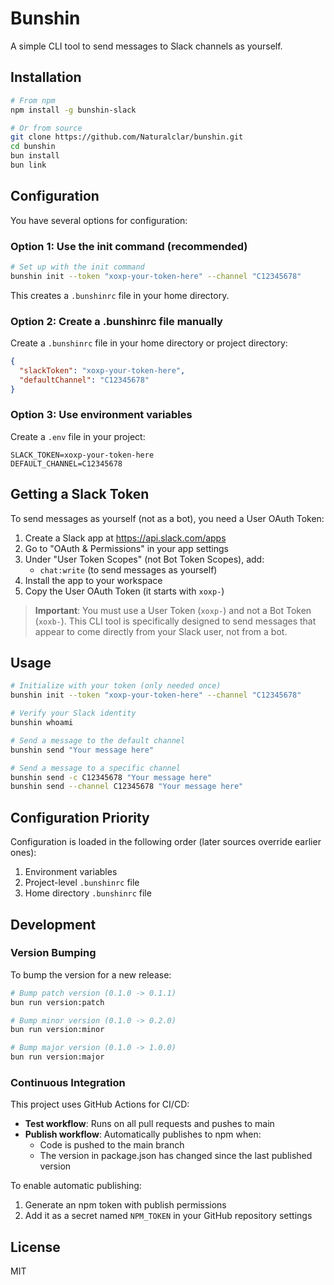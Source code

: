 # Bunshin

A simple CLI tool to send messages to Slack channels as yourself.

## Installation

```bash
# From npm
npm install -g bunshin-slack

# Or from source
git clone https://github.com/Naturalclar/bunshin.git
cd bunshin
bun install
bun link
```

## Configuration

You have several options for configuration:

### Option 1: Use the init command (recommended)

```bash
# Set up with the init command
bunshin init --token "xoxp-your-token-here" --channel "C12345678"
```

This creates a `.bunshinrc` file in your home directory.

### Option 2: Create a .bunshinrc file manually

Create a `.bunshinrc` file in your home directory or project directory:

```json
{
  "slackToken": "xoxp-your-token-here",
  "defaultChannel": "C12345678"
}
```

### Option 3: Use environment variables

Create a `.env` file in your project:

```
SLACK_TOKEN=xoxp-your-token-here
DEFAULT_CHANNEL=C12345678
```

## Getting a Slack Token

To send messages as yourself (not as a bot), you need a User OAuth Token:

1. Create a Slack app at https://api.slack.com/apps
2. Go to "OAuth & Permissions" in your app settings
3. Under "User Token Scopes" (not Bot Token Scopes), add:
   - `chat:write` (to send messages as yourself)
4. Install the app to your workspace
5. Copy the User OAuth Token (it starts with `xoxp-`)

> **Important**: You must use a User Token (`xoxp-`) and not a Bot Token (`xoxb-`). This CLI tool is specifically designed to send messages that appear to come directly from your Slack user, not from a bot.

## Usage

```bash
# Initialize with your token (only needed once)
bunshin init --token "xoxp-your-token-here" --channel "C12345678"

# Verify your Slack identity
bunshin whoami

# Send a message to the default channel
bunshin send "Your message here"

# Send a message to a specific channel
bunshin send -c C12345678 "Your message here"
bunshin send --channel C12345678 "Your message here"
```

## Configuration Priority

Configuration is loaded in the following order (later sources override earlier ones):

1. Environment variables
2. Project-level `.bunshinrc` file
3. Home directory `.bunshinrc` file

## Development

### Version Bumping

To bump the version for a new release:

```bash
# Bump patch version (0.1.0 -> 0.1.1)
bun run version:patch

# Bump minor version (0.1.0 -> 0.2.0)
bun run version:minor

# Bump major version (0.1.0 -> 1.0.0)
bun run version:major
```

### Continuous Integration

This project uses GitHub Actions for CI/CD:

- **Test workflow**: Runs on all pull requests and pushes to main
- **Publish workflow**: Automatically publishes to npm when:
  - Code is pushed to the main branch
  - The version in package.json has changed since the last published version

To enable automatic publishing:

1. Generate an npm token with publish permissions
2. Add it as a secret named `NPM_TOKEN` in your GitHub repository settings

## License

MIT

